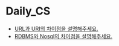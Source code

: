 # Daily_CS
- [URL과 URI의 차이점을 설명해주세요.](https://github.com/jeonghoHub/Daily_CS/issues/2)
- [RDBMS와 Nosql의 차이점을 설명해주세요.](https://github.com/jeonghoHub/Daily_CS/issues/1)
